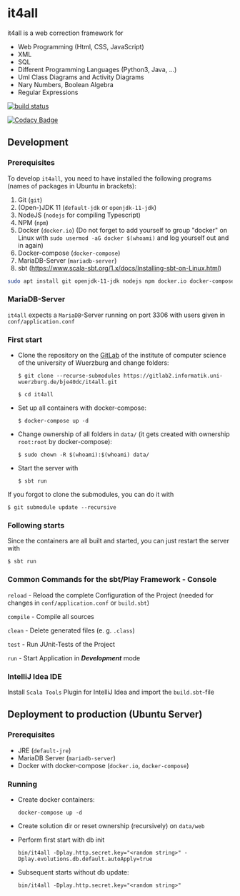 # it4all

it4all is a web correction framework for

- Web Programming (Html, CSS, JavaScript)
- XML
- SQL
- Different Programming Languages (Python3, Java, ...)
- Uml Class Diagrams and Activity Diagrams
- Nary Numbers, Boolean Algebra
- Regular Expressions

[![build status](https://gitlab2.informatik.uni-wuerzburg.de/bje40dc/it4all/badges/master/build.svg)](https://gitlab2.informatik.uni-wuerzburg.de/bje40dc/it4all/commits/master)

[![Codacy Badge](https://api.codacy.com/project/badge/Grade/2941021ee993484db0cab405aa03b209)](https://www.codacy.com/app/it4all/it4all?utm_source=gitlab2.informatik.uni-wuerzburg.de&amp;utm_medium=referral&amp;utm_content=bje40dc/it4all&amp;utm_campaign=Badge_Grade)

## Development

### Prerequisites
To develop `it4all`, you need to have installed the following programs (names of packages in Ubuntu in brackets):

1. Git (`git`)
2. (Open-)JDK 11 (`default-jdk` or `openjdk-11-jdk`)
3. NodeJS (`nodejs` for compiling Typescript)
4. NPM (`npm`)
5. Docker (`docker.io`) (Do not forget to add yourself to group "docker" on Linux with
   `sudo usermod -aG docker $(whoami)` and log yourself out and in again)
6. Docker-compose (`docker-compose`)
7. MariaDB-Server (`mariadb-server`)
8. sbt (https://www.scala-sbt.org/1.x/docs/Installing-sbt-on-Linux.html)

```bash
sudo apt install git openjdk-11-jdk nodejs npm docker.io docker-compose mariadb-server
```

### MariaDB-Server

`it4all` expects a `MariaDB`-Server running on port 3306 with users given in `conf/application.conf`

### First start

* Clone the repository on the [GitLab](https://gitlab2.informatik.uni-wuerzburg.de/bje40dc/it4all.git) of the institute of computer science of the university of Wuerzburg and change folders:

  `$ git clone --recurse-submodules https://gitlab2.informatik.uni-wuerzburg.de/bje40dc/it4all.git`

  `$ cd it4all`

* Set up all containers with docker-compose:

  `$ docker-compose up -d`

* Change ownership of all folders in `data/` (it gets created with ownership `root:root` by docker-compose):

  `$ sudo chown -R $(whoami):$(whoami) data/`

* Start the server with

  `$ sbt run`

If you forgot to clone the submodules, you can do it with

`$ git submodule update --recursive`

### Following starts

Since the containers are all built and started, you can just restart the server with

`$ sbt run`

### Common Commands for the sbt/Play Framework - Console

`reload` - Reload the complete Configuration of the Project (needed for changes in `conf/application.conf` or `build.sbt`)

`compile` - Compile all sources

`clean` - Delete generated files (e. g. `.class`)

`test` - Run JUnit-Tests of the Project

`run` - Start Application in **_Development_** mode

### IntelliJ Idea IDE

Install `Scala Tools` Plugin for IntelliJ Idea and import the `build.sbt`-file

## Deployment to production (Ubuntu Server)

### Prerequisites

* JRE (`default-jre`)
* MariaDB Server (`mariadb-server`)
* Docker with docker-compose (`docker.io`, `docker-compose`)

### Running

* Create docker containers:

  `docker-compose up -d`
  
* Create solution dir or reset ownership (recursively) on `data/web`

* Perform first start with db init
  
  `bin/it4all -Dplay.http.secret.key="<random string>" -Dplay.evolutions.db.default.autoApply=true`
  
* Subsequent starts without db update:

  `bin/it4all -Dplay.http.secret.key="<random string>"`
